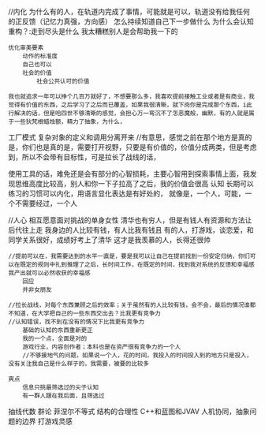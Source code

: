 //内化
    为什么有的人，在轨道内完成了事情，可能就是可以，轨道没有给我任何的正反馈（记忆力真强，方向感）
    怎么持续知道自己下一步做什么
    为什么会认知重构？:走到尽头是什么
        我太糟糕别人是会帮助我一下的

```php+HTML
优化审美要素
    动作的标准度
    自己也可以
    社会的价值
        社会公共认可的价值

我也就追求一年可以挣个几百万就好了，不想要那么多，我喜欢提前接触工业或者是有商业，我觉得有价值的东西，之后学习了之后而已覆盖，如果我很清晰，就下岗你是完成那个东西，i此行解决的话，但是哈四世不够清晰的感觉，会担心万一弯沉不了怎恶魔般，幽默，有的人就是属于一些狄梵根蜡烛额，精力了抽象，为什么，
```

工厂模式
    复杂对象的定义和调用分离开来
    //有意思，感觉之前在那个地方是真的是，你们也是真的是，需要打开视野，只要是有价值的，价值分成两类，但是考虑到，所以不会带有目标性，可是拉长了战线的话，

使用工具的话，难免还是会有部分的心智损耗，主要心智用到探索事情上面，我发现思维高度比较高，别人和你一下子拉高了之后，我的价值会很高
认知
    长期可以练习的习惯可以内化，用语言显化表达是有好处的，
    就像是，一个人，可能，一个不需要经过，一个人
    
//人心
    相互愿意面对挑战的单身女性
    清华也有穷人，但是有钱人有资源和方法让后代往上走
    我身边的人比较有钱，有人比我有钱且
    有的人，打游戏，谈恋爱，和同学关系很好，成绩好考上了清华
        这才是我羡慕的人，长得还很帅

    //提前可以在，我需要达到的水平一直是，要是我可以让自己在提前找到一份安定归纳，你们可以在既定的规则中扎到推理了之后，长时间工作，在既定的时间，找到我对系统的反馈和幸福感
    我产出就可以必然收获的幸福感
        回应
        并非女朋友

    //拉长战线，对每个东西兼顾之后的效率；关于虽然有的人比较有钱，会不会，最后的情况谁都不知道，在大学把自己的一些东西交出去？比我更有竞争力
    //认知错误，找不到在没有的情况下比我更有竞争力
        基础的认知的东西重新更正
        我的一个点，全面是对的
        游戏行业，内容创作者；本科也是在资产很有竞争力的一个人
        //不够接地气的问题，如果说一个人，花的时间，我投入的时间投入到的地方只是投入，没有关注我自己是什么样子的，我需要，被要的比较多

    爽点
        信息只挑最筛选过的尖子认知
        有一群人跟在我后面，且筛选过


抽线代数
    群论
    菲涅尔不等式
    结构的合理性
    C++和蓝图和JVAV
    人机协同，抽象问题的边界
    打游戏灵感



